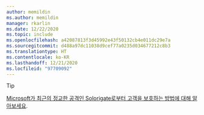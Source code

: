 ```yaml
---
author: memildin
ms.author: memildin
manager: rkarlin
ms.date: 12/22/2020
ms.topic: include
ms.openlocfilehash: a42087813f3d45992e43f50132cb4e011dc29e7a
ms.sourcegitcommit: d488a97dc11038d9cef77a0235d034677212c8b3
ms.translationtype: HT
ms.contentlocale: ko-KR
ms.lasthandoff: 12/21/2020
ms.locfileid: "97709092"
---
```

> [!TIP]
> [Microsoft가 최근의 정교한 공격인 Solorigate로부터 고객을 보호하는 방법에 대해 알아보세요](https://aka.ms/solorigate).